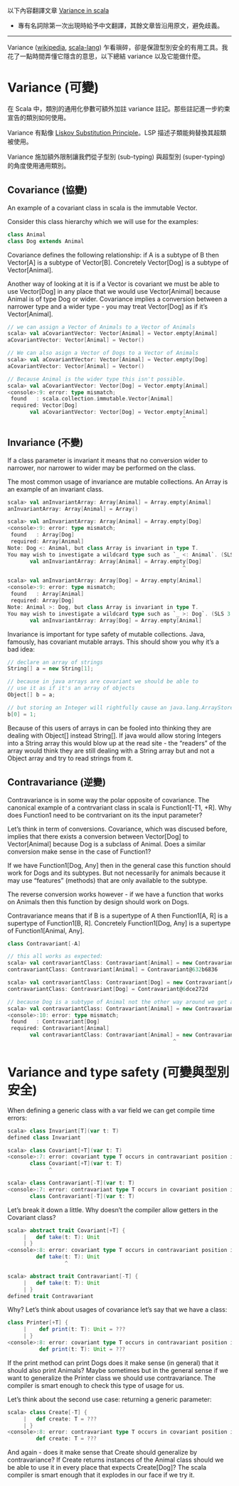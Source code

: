 以下內容翻譯文章 [Variance in scala](http://like-a-boss.net/2012/09/17/variance-in-scala.html)
- 專有名詞除第一次出現時給予中文翻譯，其餘文章皆沿用原文，避免歧義。

___
Variance ([wikipedia](http://en.wikipedia.org/wiki/Variance_%28computer_science%29), [scala-lang](http://www.scala-lang.org/node/129)) 乍看瑣碎，卻是保證型別安全的有用工具。我花了一點時間弄懂它隱含的意思，以下總結 variance 以及它能做什麼。

# Variance (可變)

在 Scala 中，類別的通用化參數可額外加註 variance 註記。那些註記進一步約束宣告的類別如何使用。

Variance 有點像 [Liskov Substitution Principle](http://en.wikipedia.org/wiki/Liskov_substitution_principle)。LSP 描述子類能夠替換其超類被使用。

Variance 施加額外限制讓我們從子型別 (sub-typing) 與超型別 (super-typing) 的角度使用通用類別。

## Covariance (協變)

An example of a covariant class in scala is the immutable Vector.

Consider this class hierarchy which we will use for the examples:

```scala
class Animal
class Dog extends Animal
```

Covariance defines the following relationship: if A is a subtype of B then Vector[A] is a subtype of Vector[B]. Concretely Vector[Dog] is a subtype of Vector[Animal].

Another way of looking at it is if a Vector is covariant we must be able to use Vector[Dog] in any place that we would use Vector[Animal] because Animal is of type Dog or wider. Covariance implies a conversion between a narrower type and a wider type - you may treat Vector[Dog] as if it’s Vector[Animal].

```scala
// we can assign a Vector of Animals to a Vector of Animals 
scala> val aCovariantVector: Vector[Animal] = Vector.empty[Animal]
aCovariantVector: Vector[Animal] = Vector()

// We can also asign a Vector of Dogs to a Vector of Animals
scala> val aCovariantVector: Vector[Animal] = Vector.empty[Dog]
aCovariantVector: Vector[Animal] = Vector()

// Because Animal is the wider type this isn't possible.
scala> val aCovariantVector: Vector[Dog] = Vector.empty[Animal]
<console>:9: error: type mismatch;
 found   : scala.collection.immutable.Vector[Animal]
 required: Vector[Dog]
       val aCovariantVector: Vector[Dog] = Vector.empty[Animal]
                                                       ^
```

## Invariance (不變)

If a class parameter is invariant it means that no conversion wider to narrower, nor narrower to wider may be performed on the class.

The most common usage of invariance are mutable collections. An Array is an example of an invariant class.

```scala
scala> val anInvariantArray: Array[Animal] = Array.empty[Animal]
anInvariantArray: Array[Animal] = Array()

scala> val anInvariantArray: Array[Animal] = Array.empty[Dog]
<console>:9: error: type mismatch;
 found   : Array[Dog]
 required: Array[Animal]
Note: Dog <: Animal, but class Array is invariant in type T.
You may wish to investigate a wildcard type such as `_ <: Animal`. (SLS 3.2.10)
       val anInvariantArray: Array[Animal] = Array.empty[Dog]
                                                       ^

scala> val anInvariantArray: Array[Dog] = Array.empty[Animal]
<console>:9: error: type mismatch;
 found   : Array[Animal]
 required: Array[Dog]
Note: Animal >: Dog, but class Array is invariant in type T.
You may wish to investigate a wildcard type such as `_ >: Dog`. (SLS 3.2.10)
       val anInvariantArray: Array[Dog] = Array.empty[Animal]
```

Invariance is important for type safety of mutable collections. Java, famously, has covariant mutable arrays. This should show you why it’s a bad idea:

```scala
// declare an array of strings
String[] a = new String[1];

// because in java arrays are covariant we should be able to
// use it as if it's an array of objects
Object[] b = a;

// but storing an Integer will rightfully cause an java.lang.ArrayStoreException
b[0] = 1;
```

Because of this users of arrays in can be fooled into thinking they are dealing with Object[] instead String[]. If java would allow storing Integers into a String array this would blow up at the read site - the “readers” of the array would think they are still dealing with a String array but and not a Object array and try to read strings from it.

## Contravariance (逆變)

Contravariance is in some way the polar opposite of covariance. The canonical example of a contrvariant class in scala is Function1[-T1, +R]. Why does Function1 need to be contrvariant on its the input parameter?

Let’s think in term of conversions. Covariance, which was discused before, implies that there exists a conversion between Vector[Dog] to Vector[Animal] because Dog is a subclass of Animal. Does a similar conversion make sense in the case of Function1?

If we have Function1[Dog, Any] then in the general case this function should work for Dogs and its subtypes. But not necessarily for animals because it may use “features” (methods) that are only available to the subtype.

The reverse conversion works however - if we have a function that works on Animals then this function by design should work on Dogs.

Contravariance means that if B is a supertype of A then Function1[A, R] is a supertype of Function1[B, R]. Concretely Function1[Dog, Any] is a supertype of Function1[Animal, Any].

```scala
class Contravariant[-A] 

// this all works as expected:
scala> val contravariantClass: Contravariant[Animal] = new Contravariant[Animal]
contravariantClass: Contravariant[Animal] = Contravariant@632b6836

scala> val contravariantClass: Contravariant[Dog] = new Contravariant[Animal]
contravariantClass: Contravariant[Dog] = Contravariant@6dce272d

// because Dog is a subtype of Animal not the other way around we get an error
scala> val contravariantClass: Contravariant[Animal] = new Contravariant[Dog]
<console>:10: error: type mismatch;
 found   : Contravariant[Dog]
 required: Contravariant[Animal]
       val contravariantClass: Contravariant[Animal] = new Contravariant[Dog]
                                                    ^
```

# Variance and type safety (可變與型別安全)

When defining a generic class with a var field we can get compile time errors:

```scala
scala> class Invariant[T](var t: T)
defined class Invariant

scala> class Covariant[+T](var t: T)
<console>:7: error: covariant type T occurs in contravariant position in type T of value t_=
       class Covariant[+T](var t: T)
             ^

scala> class Contravariant[-T](var t: T)
<console>:7: error: contravariant type T occurs in covariant position in type => T of method t
       class Contravariant[-T](var t: T)
```

Let’s break it down a little. Why doesn’t the compiler allow getters in the Covariant class?

```scala
scala> abstract trait Covariant[+T] {
     |   def take(t: T): Unit
     | }
<console>:8: error: covariant type T occurs in contravariant position in type T of value t
         def take(t: T): Unit
                  ^

scala> abstract trait Contravariant[-T] {
     |   def take(t: T): Unit
     | }
defined trait Contravariant
```

Why? Let’s think about usages of covariance let’s say that we have a class:

```scala
class Printer[+T] {
     |    def print(t: T): Unit = ???
     | }
<console>:8: error: covariant type T occurs in contravariant position in type T of value t
          def print(t: T): Unit = ???
```

If the print method can print Dogs does it make sense (in general) that it should also print Animals? Maybe sometimes but in the general sense if we want to generalize the Printer class we should use contravariance. The compiler is smart enough to check this type of usage for us.

Let’s think about the second use case: returning a generic parameter:

```scala
scala> class Create[-T] {
     |   def create: T = ???
     | }
<console>:8: error: contravariant type T occurs in covariant position in type => T of method create
         def create: T = ???
```

And again - does it make sense that Create should generalize by contravariance? If Create returns instances of the Animal class should we be able to use it in every place that expects Create[Dog]? The scala compiler is smart enough that it explodes in our face if we try it.
